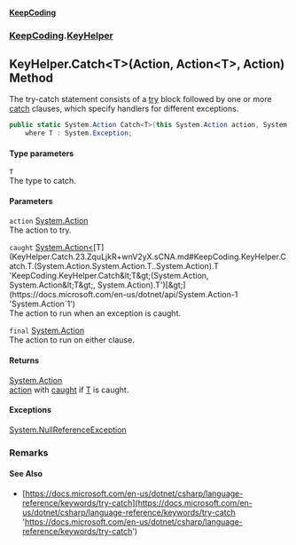 #### [KeepCoding](index.md 'index')
### [KeepCoding](KeepCoding.md 'KeepCoding').[KeyHelper](KeyHelper.md 'KeepCoding.KeyHelper')
## KeyHelper.Catch&lt;T&gt;(Action, Action&lt;T&gt;, Action) Method
The try-catch statement consists of a [try](https://docs.microsoft.com/en-us/dotnet/csharp/language-reference/keywords/try 'https://docs.microsoft.com/en-us/dotnet/csharp/language-reference/keywords/try') block followed by one or more [catch](https://docs.microsoft.com/en-us/dotnet/csharp/language-reference/keywords/catch 'https://docs.microsoft.com/en-us/dotnet/csharp/language-reference/keywords/catch') clauses, which specify handlers for different exceptions.  
```csharp
public static System.Action Catch<T>(this System.Action action, System.Action<T> caught=null, System.Action final=null)
    where T : System.Exception;
```
#### Type parameters
<a name='KeepCoding.KeyHelper.Catch.T.(System.Action.System.Action.T..System.Action).T'></a>
`T`  
The type to catch.
  
#### Parameters
<a name='KeepCoding.KeyHelper.Catch.T.(System.Action.System.Action.T..System.Action).action'></a>
`action` [System.Action](https://docs.microsoft.com/en-us/dotnet/api/System.Action 'System.Action')  
The action to try.
  
<a name='KeepCoding.KeyHelper.Catch.T.(System.Action.System.Action.T..System.Action).caught'></a>
`caught` [System.Action&lt;](https://docs.microsoft.com/en-us/dotnet/api/System.Action-1 'System.Action`1')[T](KeyHelper.Catch.23.ZquLjkR+wnV2yX.sCNA.md#KeepCoding.KeyHelper.Catch.T.(System.Action.System.Action.T..System.Action).T 'KeepCoding.KeyHelper.Catch&lt;T&gt;(System.Action, System.Action&lt;T&gt;, System.Action).T')[&gt;](https://docs.microsoft.com/en-us/dotnet/api/System.Action-1 'System.Action`1')  
The action to run when an exception is caught.
  
<a name='KeepCoding.KeyHelper.Catch.T.(System.Action.System.Action.T..System.Action).final'></a>
`final` [System.Action](https://docs.microsoft.com/en-us/dotnet/api/System.Action 'System.Action')  
The action to run on either clause.
  
#### Returns
[System.Action](https://docs.microsoft.com/en-us/dotnet/api/System.Action 'System.Action')  
[action](KeyHelper.Catch.23.ZquLjkR+wnV2yX.sCNA.md#KeepCoding.KeyHelper.Catch.T.(System.Action.System.Action.T..System.Action).action 'KeepCoding.KeyHelper.Catch&lt;T&gt;(System.Action, System.Action&lt;T&gt;, System.Action).action') with [caught](KeyHelper.Catch.23.ZquLjkR+wnV2yX.sCNA.md#KeepCoding.KeyHelper.Catch.T.(System.Action.System.Action.T..System.Action).caught 'KeepCoding.KeyHelper.Catch&lt;T&gt;(System.Action, System.Action&lt;T&gt;, System.Action).caught') if [T](KeyHelper.Catch.23.ZquLjkR+wnV2yX.sCNA.md#KeepCoding.KeyHelper.Catch.T.(System.Action.System.Action.T..System.Action).T 'KeepCoding.KeyHelper.Catch&lt;T&gt;(System.Action, System.Action&lt;T&gt;, System.Action).T') is caught.
#### Exceptions
[System.NullReferenceException](https://docs.microsoft.com/en-us/dotnet/api/System.NullReferenceException 'System.NullReferenceException')  
### Remarks
#### See Also
- [https://docs.microsoft.com/en-us/dotnet/csharp/language-reference/keywords/try-catch](https://docs.microsoft.com/en-us/dotnet/csharp/language-reference/keywords/try-catch 'https://docs.microsoft.com/en-us/dotnet/csharp/language-reference/keywords/try-catch')
